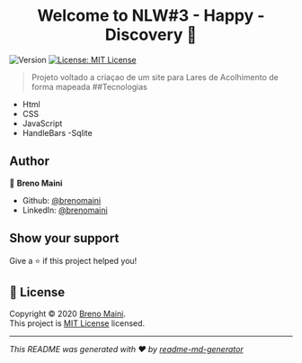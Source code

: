 <h1 align="center">Welcome to NLW#3 - Happy - Discovery 👋</h1>
<p>
  <img alt="Version" src="https://img.shields.io/badge/version-(1.0.2)-blue.svg?cacheSeconds=2592000" />
  <a href="https://choosealicense.com/licenses/mit/" target="_blank">
    <img alt="License: MIT License" src="https://img.shields.io/badge/License-MIT License-yellow.svg" />
  </a>
</p>

> Projeto voltado a criaçao de um site para  Lares de Acolhimento de forma mapeada
##Tecnologias

 - Html
 - CSS
 - JavaScript
 - HandleBars
 -Sqlite
## Author

👤 **Breno Maini**

* Github: [@brenomaini](https://github.com/brenomaini)
* LinkedIn: [@brenomaini](https://linkedin.com/in/brenomaini)

## Show your support

Give a ⭐️ if this project helped you!

## 📝 License

Copyright © 2020 [Breno Maini](https://github.com/brenomaini).<br />
This project is [MIT License](https://choosealicense.com/licenses/mit/) licensed.

***
_This README was generated with ❤️ by [readme-md-generator](https://github.com/kefranabg/readme-md-generator)_